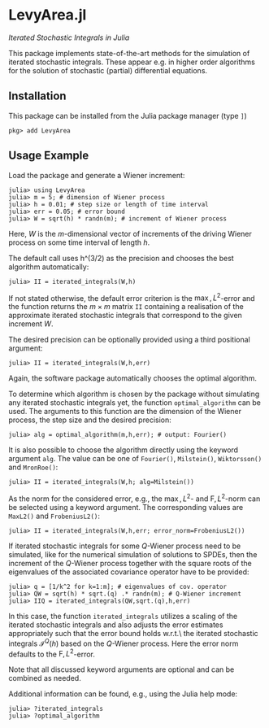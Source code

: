 # LevyArea.jl
*Iterated Stochastic Integrals in Julia*

This package implements state-of-the-art methods for the simulation of iterated stochastic integrals.
These appear e.g. in higher order algorithms for the solution of stochastic (partial) differential equations.

## Installation

This package can be installed from the Julia package manager (type `]`)
```julia-repl
pkg> add LevyArea
```

## Usage Example

Load the package and generate a Wiener increment:
```julia-repl
julia> using LevyArea
julia> m = 5; # dimension of Wiener process
julia> h = 0.01; # step size or length of time interval
julia> err = 0.05; # error bound
julia> W = sqrt(h) * randn(m); # increment of Wiener process
```
Here, $W$ is the $m$-dimensional vector of increments of the driving
Wiener process on some time interval of length $h$.

The default call uses h^(3/2) as the precision and chooses the best algorithm automatically:
```julia-repl
julia> II = iterated_integrals(W,h)
```
If not stated otherwise, the default error criterion is the $\max,L^2$-error
and the function returns the $m \times m$ matrix `II` containing a realisation
of the approximate iterated stochastic integrals that correspond
to the given increment $W$.

The desired precision can be optionally provided
using a third positional argument:
```julia-repl
julia> II = iterated_integrals(W,h,err)
```
Again, the software package automatically chooses the optimal
algorithm.

To determine which algorithm is chosen by the package without simulating any iterated
stochastic integrals yet, the function `optimal_algorithm` can
be used. The arguments to this function are the dimension of the Wiener
process, the step size and the desired precision:
```julia-repl
julia> alg = optimal_algorithm(m,h,err); # output: Fourier()
```

It is also possible to choose the algorithm directly using the
keyword argument `alg`. The value can be one of
`Fourier()`, `Milstein()`, `Wiktorsson()` and `MronRoe()`:
```julia-repl
julia> II = iterated_integrals(W,h; alg=Milstein())
```

As the norm for the considered error, e.g., the $\max,L^2$- and $\mathrm{F},L^2$-norm
can be selected using a keyword argument. The corresponding
values are `MaxL2()` and `FrobeniusL2()`:
```julia-repl
julia> II = iterated_integrals(W,h,err; error_norm=FrobeniusL2())
```

If iterated stochastic integrals for some $Q$-Wiener process need to
be simulated, like for the numerical simulation of solutions to SPDEs,
then the increment of the $Q$-Wiener process together with the
square roots of the eigenvalues of the associated covariance
operator have to be provided:
```julia-repl
julia> q = [1/k^2 for k=1:m]; # eigenvalues of cov. operator
julia> QW = sqrt(h) * sqrt.(q) .* randn(m); # Q-Wiener increment
julia> IIQ = iterated_integrals(QW,sqrt.(q),h,err)
```
In this case, the function `iterated_integrals` utilizes a
scaling of the iterated stochastic integrals and also adjusts the error
estimates appropriately such that the error bound holds w.r.t.\ the
iterated stochastic integrals $\mathcal{I}^{Q}(h)$ based on the
$Q$-Wiener process. Here the error norm defaults to the $\mathrm{F},L^2$-error.

Note that all discussed keyword arguments are optional and can be
combined as needed. 

Additional information can be found, e.g., using the Julia help mode:
```julia-repl
julia> ?iterated_integrals
julia> ?optimal_algorithm
```